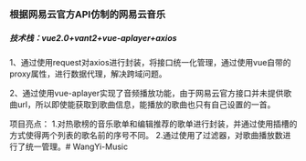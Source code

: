 ### 根据网易云官方API仿制的网易云音乐

##### 技术栈：vue2.0+vant2+vue-aplayer+axios

1、通过使用request对axios进行封装，将接口统一化管理，通过使用vue自带的proxy属性，进行数据代理，解决跨域问题。

2、通过使用vue-aplayer实现了音频播放功能，由于网易云官方接口并未提供歌曲url，所以即使能获取到歌曲信息，能播放的歌曲也只有自己设置的一首。

项目亮点：
1.对热歌榜的音乐歌单和编辑推荐的歌单进行封装，并通过使用插槽的方式使得两个列表的歌名前的序号不同。
2.通过使用了过滤器，对歌曲播放数进行了统一管理。# WangYi-Music
